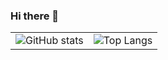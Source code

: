 ### Hi there 👋

| | |
|----|----|
|![GitHub stats](https://github-readme-stats.vercel.app/api?username=rib4n&show_icons=true&include_all_commits=true)|![Top Langs](https://github-readme-stats.vercel.app/api/top-langs/?username=unknown6656&layout=compact)|

<!--
**rib4n/rib4n** is a ✨ _special_ ✨ repository because its `README.md` (this file) appears on your GitHub profile.

Here are some ideas to get you started:

- 🔭 I’m currently working on ...
- 🌱 I’m currently learning ...
- 👯 I’m looking to collaborate on ...
- 🤔 I’m looking for help with ...
- 💬 Ask me about ...
- 📫 How to reach me: ...
- 😄 Pronouns: ...
- ⚡ Fun fact: ...
-->
